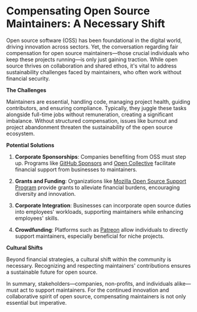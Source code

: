 # Compensating Open Source Maintainers: A Necessary Shift

Open source software (OSS) has been foundational in the digital world, driving innovation across sectors. Yet, the conversation regarding fair compensation for open source maintainers—those crucial individuals who keep these projects running—is only just gaining traction. While open source thrives on collaboration and shared ethos, it's vital to address sustainability challenges faced by maintainers, who often work without financial security.

**The Challenges**

Maintainers are essential, handling code, managing project health, guiding contributors, and ensuring compliance. Typically, they juggle these tasks alongside full-time jobs without remuneration, creating a significant imbalance. Without structured compensation, issues like burnout and project abandonment threaten the sustainability of the open source ecosystem.

**Potential Solutions**

1. **Corporate Sponsorships**: Companies benefiting from OSS must step up. Programs like [GitHub Sponsors](https://github.com/sponsors) and [Open Collective](https://opencollective.com/) facilitate financial support from businesses to maintainers.

2. **Grants and Funding**: Organizations like [Mozilla Open Source Support Program](https://www.mozilla.org/en-US/moss/) provide grants to alleviate financial burdens, encouraging diversity and innovation.

3. **Corporate Integration**: Businesses can incorporate open source duties into employees' workloads, supporting maintainers while enhancing employees' skills.

4. **Crowdfunding**: Platforms such as [Patreon](https://www.patreon.com/) allow individuals to directly support maintainers, especially beneficial for niche projects.

**Cultural Shifts**

Beyond financial strategies, a cultural shift within the community is necessary. Recognizing and respecting maintainers' contributions ensures a sustainable future for open source.

In summary, stakeholders—companies, non-profits, and individuals alike—must act to support maintainers. For the continued innovation and collaborative spirit of open source, compensating maintainers is not only essential but imperative.
